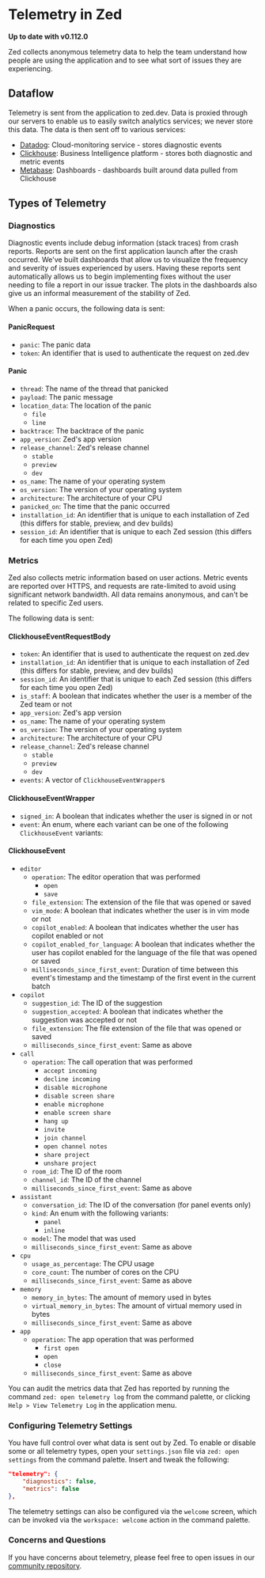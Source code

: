 # Telemetry in Zed

**Up to date with v0.112.0**

Zed collects anonymous telemetry data to help the team understand how people are using the application and to see what sort of issues they are experiencing.

## Dataflow

Telemetry is sent from the application to zed.dev. Data is proxied through our servers to enable us to easily switch analytics services; we never store this data. The data is then sent off to various services:

- [Datadog](https://www.datadoghq.com): Cloud-monitoring service - stores diagnostic events
- [Clickhouse](https://clickhouse.com): Business Intelligence platform - stores both diagnostic and metric events
- [Metabase](https://www.metabase.com): Dashboards - dashboards built around data pulled from Clickhouse

## Types of Telemetry

### Diagnostics

Diagnostic events include debug information (stack traces) from crash reports. Reports are sent on the first application launch after the crash occurred. We've built dashboards that allow us to visualize the frequency and severity of issues experienced by users. Having these reports sent automatically allows us to begin implementing fixes without the user needing to file a report in our issue tracker. The plots in the dashboards also give us an informal measurement of the stability of Zed.

When a panic occurs, the following data is sent:

#### PanicRequest

- `panic`: The panic data
- `token`: An identifier that is used to authenticate the request on zed.dev

#### Panic

- `thread`: The name of the thread that panicked
- `payload`: The panic message
- `location_data`: The location of the panic
    - `file`
    - `line`
- `backtrace`: The backtrace of the panic
- `app_version`: Zed's app version
- `release_channel`: Zed's release channel
    - `stable`
    - `preview`
    - `dev`
- `os_name`: The name of your operating system
- `os_version`: The version of your operating system
- `architecture`: The architecture of your CPU
- `panicked_on`: The time that the panic occurred
- `installation_id`: An identifier that is unique to each installation of Zed (this differs for stable, preview, and dev builds)
- `session_id`: An identifier that is unique to each Zed session (this differs for each time you open Zed)

### Metrics

Zed also collects metric information based on user actions. Metric events are reported over HTTPS, and requests are rate-limited to avoid using significant network bandwidth. All data remains anonymous, and can't be related to specific Zed users.

The following data is sent:

#### ClickhouseEventRequestBody

- `token`: An identifier that is used to authenticate the request on zed.dev
- `installation_id`: An identifier that is unique to each installation of Zed (this differs for stable, preview, and dev builds)
- `session_id`: An identifier that is unique to each Zed session (this differs for each time you open Zed)
- `is_staff`: A boolean that indicates whether the user is a member of the Zed team or not
- `app_version`: Zed's app version
- `os_name`: The name of your operating system
- `os_version`: The version of your operating system
- `architecture`: The architecture of your CPU
- `release_channel`: Zed's release channel
    - `stable`
    - `preview`
    - `dev`
- `events`: A vector of `ClickhouseEventWrapper`s

#### ClickhouseEventWrapper

- `signed_in`: A boolean that indicates whether the user is signed in or not
- `event`: An enum, where each variant can be one of the following `ClickhouseEvent` variants:

#### ClickhouseEvent

- `editor`
    - `operation`: The editor operation that was performed
        - `open`
        - `save`
    - `file_extension`: The extension of the file that was opened or saved
    - `vim_mode`: A boolean that indicates whether the user is in vim mode or not
    - `copilot_enabled`: A boolean that indicates whether the user has copilot enabled or not
    - `copilot_enabled_for_language`: A boolean that indicates whether the user has copilot enabled for the language of the file that was opened or saved
    - `milliseconds_since_first_event`: Duration of time between this event's timestamp and the timestamp of the first event in the current batch
- `copilot`
    - `suggestion_id`: The ID of the suggestion
    - `suggestion_accepted`: A boolean that indicates whether the suggestion was accepted or not
    - `file_extension`: The file extension of the file that was opened or saved
    - `milliseconds_since_first_event`: Same as above
- `call`
    - `operation`: The call operation that was performed
        - `accept incoming`
        - `decline incoming`
        - `disable microphone`
        - `disable screen share`
        - `enable microphone`
        - `enable screen share`
        - `hang up`
        - `invite`
        - `join channel`
        - `open channel notes`
        - `share project`
        - `unshare project`
    - `room_id`: The ID of the room
    - `channel_id`: The ID of the channel
    - `milliseconds_since_first_event`: Same as above
- `assistant`
    - `conversation_id`: The ID of the conversation (for panel events only)
    - `kind`: An enum with the following variants:
        - `panel`
        - `inline`
    - `model`: The model that was used
    - `milliseconds_since_first_event`: Same as above
- `cpu`
    - `usage_as_percentage`: The CPU usage
    - `core_count`: The number of cores on the CPU
    - `milliseconds_since_first_event`: Same as above
- `memory`
    - `memory_in_bytes`: The amount of memory used in bytes
    - `virtual_memory_in_bytes`: The amount of virtual memory used in bytes
    - `milliseconds_since_first_event`: Same as above
- `app`
    - `operation`: The app operation that was performed
        - `first open`
        - `open`
        - `close`
    - `milliseconds_since_first_event`: Same as above

You can audit the metrics data that Zed has reported by running the command `zed: open telemetry log` from the command palette, or clicking `Help > View Telemetry Log` in the application menu.

### Configuring Telemetry Settings

You have full control over what data is sent out by Zed. To enable or disable some or all telemetry types, open your `settings.json` file via `zed: open settings` from the command palette. Insert and tweak the following:

```json
"telemetry": {
    "diagnostics": false,
    "metrics": false
},
```

The telemetry settings can also be configured via the `welcome` screen, which can be invoked via the `workspace: welcome` action in the command palette.

### Concerns and Questions

If you have concerns about telemetry, please feel free to open issues in our [community repository](https://github.com/zed-industries/community/issues/new/choose).
